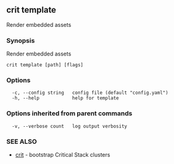 ## crit template

Render embedded assets

### Synopsis

Render embedded assets

```
crit template [path] [flags]
```

### Options

```
  -c, --config string   config file (default "config.yaml")
  -h, --help            help for template
```

### Options inherited from parent commands

```
  -v, --verbose count   log output verbosity
```

### SEE ALSO

* [crit](crit.md)	 - bootstrap Critical Stack clusters

